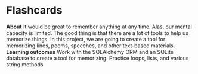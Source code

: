 # Flashcards
**About** 
It would be great to remember anything at any time. Alas, our mental capacity is limited. The good thing is that there are a lot of tools to help us memorize things. In this project, we are going to create a tool for memorizing lines, poems, speeches, and other text-based materials. 
**Learning outcomes** 
Work with the SQLAlchemy ORM and an SQLite database to create a tool for memorizing. Practice loops, lists, and various string methods
